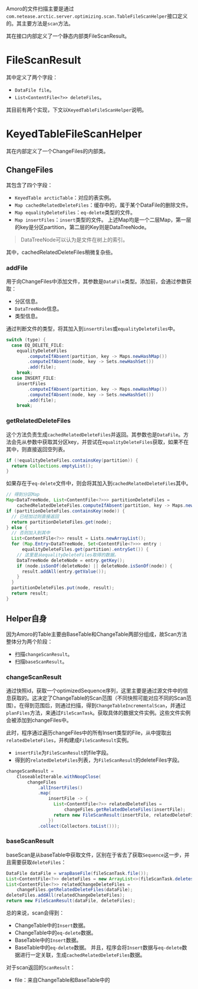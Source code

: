 Amoro的文件扫描主要是通过`com.netease.arctic.server.optimizing.scan.TableFileScanHelper`接口定义的。其主要方法是`scan`方法。

其在接口内部定义了一个静态内部类FileScanResult。
# FileScanResult
其中定义了两个字段：
- `DataFile file`。
- `List<ContentFile<?>> deleteFiles`。

其目前有两个实现，下文以`KeyedTableFileScanHelper`说明。

# KeyedTableFileScanHelper
其在内部定义了一个ChangeFiles的内部类。
## ChangeFiles
其包含了四个字段：
- `KeyedTable arcticTable`：对应的表实例。
- `Map cachedRelatedDeleteFiles`：缓存中的，属于某个DataFile的删除文件。
- `Map equalityDeleteFiles`：`eq-delete`类型的文件。
- `Map insertFiles`：`insert`类型的文件。
上述Map均是一个二层Map，第一层的key是分区partition，第二层的Key则是DataTreeNode。

> DataTreeNode可以认为是文件在树上的索引。

其中，cachedRelatedDeleteFiles稍微复杂些。

### addFile
用于向ChangeFiles中添加文件，其参数是`DataFile`类型。添加前，会通过参数获取：
- 分区信息。
- `DataTreeNode`信息。
- 类型信息。

通过判断文件的类型，将其加入到`insertFiles`或`equalityDeleteFiles`中。

```java
switch (type) {  
  case EQ_DELETE_FILE:  
    equalityDeleteFiles  
        .computeIfAbsent(partition, key -> Maps.newHashMap())  
        .computeIfAbsent(node, key -> Sets.newHashSet())  
        .add(file);  
    break;  
  case INSERT_FILE:  
    insertFiles  
        .computeIfAbsent(partition, key -> Maps.newHashMap())  
        .computeIfAbsent(node, key -> Sets.newHashSet())  
        .add(file);  
    break;
```

### getRelatedDeleteFiles
这个方法负责生成`cachedRelatedDeleteFiles`并返回。其参数也是`DataFile`。方法会先从参数中获取其分区key，并尝试在`equalityDeleteFiles`获取，如果不在其中，则直接返回空列表。

```java
if (!equalityDeleteFiles.containsKey(partition)) {  
  return Collections.emptyList();  
}
```

如果存在于`eq-delete`文件中，则会将其加入到`cachedRelatedDeleteFiles`其中。

```java
// 得到分区Map
Map<DataTreeNode, List<ContentFile<?>>> partitionDeleteFiles =  
    cachedRelatedDeleteFiles.computeIfAbsent(partition, key -> Maps.newHashMap());
if (partitionDeleteFiles.containsKey(node)) {  
  // 已经加过则直接返回
  return partitionDeleteFiles.get(node);  
} else {  
  // 否则加入到其中
  List<ContentFile<?>> result = Lists.newArrayList();  
  for (Map.Entry<DataTreeNode, Set<ContentFile<?>>> entry :  
      equalityDeleteFiles.get(partition).entrySet()) { 
    // 这里是从equalityDeleteFiles取得的数据。
    DataTreeNode deleteNode = entry.getKey();  
    if (node.isSonOf(deleteNode) || deleteNode.isSonOf(node)) {  
      result.addAll(entry.getValue());  
    }  
  }  
  partitionDeleteFiles.put(node, result);  
  return result;  
}
```



## Helper自身
因为Amoro的Table主要由BaseTable和ChangeTable两部分组成，故Scan方法整体分为两个阶段：
- 扫描`changeScanResult`。
- 扫描`baseScanResult`。
### changeScanResult
通过快照id，获取一个optimizedSequence序列，这里主要是通过源文件中的信息获取的。这决定了ChangeTable的Scan范围（不同快照可能对应不同的Scan范围）。在得到范围后，则通过扫描，得到`ChangeTableIncrementalScan`，并通过`planFiles`方法，来通过`FileScanTask`。获取具体的数据文件实例。这些文件实例会被添加到changeFiles中。

此时，程序通过遍历changeFiles中的所有Insert类型的File，从中提取出`relatedDeleteFiles`，并构建成`FileScanResult`实例。
- `insertFile`为`FileScanResult`的file字段。
- 得到的`relatedDeleteFiles`列表，为`FileScanResult`的deleteFiles字段。

```java
changeScanResult =  
    CloseableIterable.withNoopClose(  
        changeFiles  
            .allInsertFiles()  
            .map(  
                insertFile -> {  
                  List<ContentFile<?>> relatedDeleteFiles =  
                      changeFiles.getRelatedDeleteFiles(insertFile);  
                  return new FileScanResult(insertFile, relatedDeleteFiles);  
                })  
            .collect(Collectors.toList()));
```
### baseScanResult

baseScan是从baseTable中获取文件，区别在于省去了获取`Sequence`这一步，并且需要获取`deleteFiles`：
```java
DataFile dataFile = wrapBaseFile(fileScanTask.file());  
List<ContentFile<?>> deleteFiles = new ArrayList<>(fileScanTask.deletes());  
List<ContentFile<?>> relatedChangeDeleteFiles =  
    changeFiles.getRelatedDeleteFiles(dataFile);  
deleteFiles.addAll(relatedChangeDeleteFiles);  
return new FileScanResult(dataFile, deleteFiles);
```

总的来说，scan会得到：
- ChangeTable中的`Insert`数据。
- ChangeTable中的`eq-delete`数据。
- BaseTable中的`Insert`数据。
- BaseTable中的`eq-delete`数据。
并且，程序会将`Insert`数据与`eq-delete`数据进行一定关联，生成`cachedRelatedDeleteFiles`数据。

对于scan返回的`ScanResult`：
- file：来自ChangeTable和BaseTable中的